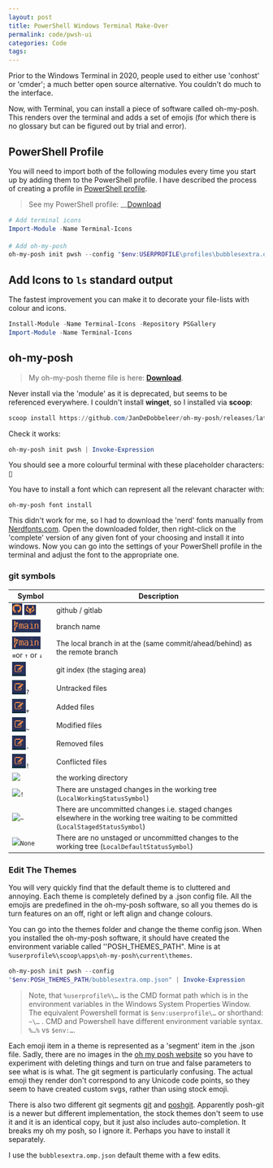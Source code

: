 ```yaml
---
layout: post
title: PowerShell Windows Terminal Make-Over
permalink: code/pwsh-ui
categories: Code
tags:
---
```


Prior to the Windows Terminal in 2020, people used to either use 'conhost' or 'cmder'; a much better open source alternative. You couldn't do much to the interface.

Now, with Terminal, you can install a piece of software called oh-my-posh. This renders over the terminal and adds a set of emojis (for which there is no glossary but can be figured out by trial and error).

## PowerShell Profile

You will need to import both of the following modules every time you start up by adding them to the PowerShell profile. I have described the process of creating a profile in [PowerShell profile](./pwsh-profile).

> See my PowerShell profile: __[Download](../assets/pwsh.ps1)



```powershell
# Add terminal icons
Import-Module -Name Terminal-Icons

# Add oh-my-posh
oh-my-posh init pwsh --config "$env:USERPROFILE\profiles\bubblesextra.omp.json" | Invoke-Expression
```

## Add Icons to `ls` standard output

The fastest improvement you can make it to decorate your file-lists with colour and icons.

```powershell
Install-Module -Name Terminal-Icons -Repository PSGallery
Import-Module -Name Terminal-Icons
```

## oh-my-posh

> My oh-my-posh theme file is here: __[Download](../assets/bubblesextra.omp.json)__.

Never install via the 'module' as it is deprecated, but seems to be referenced everywhere. I couldn't install __winget__, so I installed via __scoop__:

```powershell
scoop install https://github.com/JanDeDobbeleer/oh-my-posh/releases/latest/download/oh-my-posh.json
```

Check it works:

```powershell
oh-my-posh init pwsh | Invoke-Expression
```

You should see a more colourful terminal with these placeholder characters: ▯

You have to install a font which can represent all the relevant character with:

```
oh-my-posh font install
```

This didn't work for me, so I had to download the 'nerd' fonts manually from [Nerdfonts.com](https://www.nerdfonts.com/font-downloads). Open the downloaded folder, then right-click on the 'complete' version of any given font of your choosing and install it into windows.
Now you can go into the settings of your PowerShell profile in the terminal and adjust the font to the appropriate one.

### git symbols

Symbol | Description
-|-
![](../assets/20220902100357.png) ![](../assets/20220902144542.png)| github / gitlab
![](../assets/20220902144608.png) | branch name
![](../assets/20220902144608.png) `≡`or `↑` or `↓` | The local branch in at the (same commit/ahead/behind) as the remote branch
![](../assets/20220902111935.png) | git index (the staging area)
![](../assets/20220902111935.png)`?` | Untracked files
![](../assets/20220902111935.png)`+` | Added files
![](../assets/20220902111935.png)`~` | Modified files
![](../assets/20220902111935.png)`-` | Removed files
![](../assets/20220902111935.png)`!` | Conflicted files
![](../assets/20220902113712.png) | the working directory
![](../assets/20220902113712.png)`!` | There are unstaged changes in the working tree (`LocalWorkingStatusSymbol`)
![](../assets/20220902113712.png)`~` | There are uncommitted changes i.e. staged changes elsewhere in the working tree waiting to be committed (`LocalStagedStatusSymbol`)
![](../assets/20220902113712.png)`None` | There are no unstaged or uncommitted changes to the working tree (`LocalDefaultStatusSymbol`)

### Edit The Themes

You will very quickly find that the default theme is to cluttered and annoying. Each theme is completely defined by a .json config file. All the emojis are predefined in the oh-my-posh software, so all you themes do is turn features on an off, right or left align and change colours.

You can go into the themes folder and change the theme config json. When you installed the oh-my-posh software, it should have created the environment variable called ''POSH_THEMES_PATH". Mine is at `%userprofile%\scoop\apps\oh-my-posh\current\themes`.

```powershell
oh-my-posh init pwsh --config 
"$env:POSH_THEMES_PATH/bubblesextra.omp.json" | Invoke-Expression
```

> Note, that `%userprofile%\…` is the CMD format path which is in the environment variables in the Windows System Properties Window.  The equivalent Powershell format is  `$env:userprofile\…` or shorthand: `~\…` . CMD and Powershell have different environment variable syntax. `%…%` vs `$env:…`.

Each emoji item in a theme is represented as a 'segment' item in the .json file.  Sadly, there are no images in the [oh my posh website](https://ohmyposh.dev/docs/) so you have to experiment with deleting things and turn on true and false parameters to see what is is what. The git segment is particularly confusing. The actual emoji they render don't correspond to any Unicode code points, so they seem to have created custom svgs, rather than using stock emoji.

There is also two different git segments [git](https://ohmyposh.dev/docs/segments/git) and [poshgit](https://ohmyposh.dev/docs/segments/poshgit). Apparently posh-git is a newer but different implementation, the stock themes don't seem to use it and it is an identical copy, but it just also includes auto-completion. It breaks my oh my posh, so I ignore it. Perhaps you have to install it separately.

I use the `bubblesextra.omp.json` default theme with a few edits.
